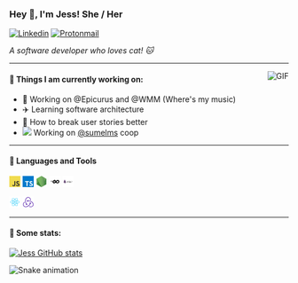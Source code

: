 <h3 title="hehehe"> Hey 👋, I'm Jess! She / Her </h3>

[![Linkedin](https://img.shields.io/badge/-LinkedIn-blue?style=flat&logo=Linkedin&logoColor=white)](https://www.linkedin.com/in/jessica-lima-11811838/)
[![Protonmail](https://img.shields.io/badge/-ProtonMail-blueviolet?style=flat&logo=protonmail&logoColor=white)](mailto:jessica.l.fileto@protonmail.com)

_A software developer who loves cat! 🐱_

----

<img align="right" alt="GIF" src=https://media.giphy.com/media/LmNwrBhejkK9EFP504/giphy.gif>

#### 🌱 Things I am currently working on: 

- 🔭 Working on @Epicurus and @WMM (Where's my music)
- ✈️ Learning software architecture
- 🍔 How to break user stories better
- <img height="20" src="https://avatars.githubusercontent.com/u/53862617?s=200&v=4"> Working on [@sumelms](https://github.com/sumelms) coop

----
#### 🧰 Languages and Tools


<code><img height="20" src="https://raw.githubusercontent.com/github/explore/80688e429a7d4ef2fca1e82350fe8e3517d3494d/topics/javascript/javascript.png"></code>
<code><img height="20" src="https://raw.githubusercontent.com/github/explore/80688e429a7d4ef2fca1e82350fe8e3517d3494d/topics/typescript/typescript.png"></code>
<code><img height="20" src="https://raw.githubusercontent.com/github/explore/80688e429a7d4ef2fca1e82350fe8e3517d3494d/topics/nodejs/nodejs.png"></code>
<code><img height="20" src="https://raw.githubusercontent.com/github/explore/80688e429a7d4ef2fca1e82350fe8e3517d3494d/topics/go/go.png"></code>
<code><img height="20" src="https://raw.githubusercontent.com/github/explore/80688e429a7d4ef2fca1e82350fe8e3517d3494d/topics/elixir/elixir.png"></code>

<code><img height="20" src="https://raw.githubusercontent.com/github/explore/80688e429a7d4ef2fca1e82350fe8e3517d3494d/topics/react/react.png"></code>
<code><img height="20" src="https://raw.githubusercontent.com/github/explore/80688e429a7d4ef2fca1e82350fe8e3517d3494d/topics/redux/redux.png"></code>


----

#### 💙 Some stats:

[![Jess GitHub stats](https://github-readme-stats.vercel.app/api?username=jtlimo&count_private=true&show_icons=true&theme=synthwave
)](https://github.com/anuraghazra/github-readme-stats)

<!-- [![Jess wakatime stats](https://github-readme-stats.vercel.app/api/wakatime?username=jtlimo)](https://github.com/anuraghazra/github-readme-stats) -->

![Snake animation](https://github.com/jtlimo/jtlimo/blob/output/github-contribution-grid-snake.svg)


